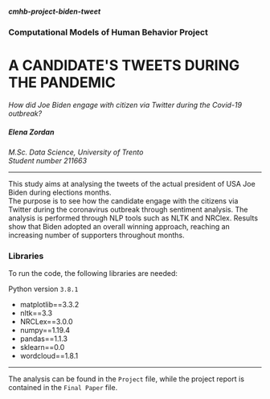 ##### cmhb-project-biden-tweet

### Computational Models of Human Behavior Project

# A CANDIDATE'S TWEETS DURING THE PANDEMIC
_How did Joe Biden engage with citizen via Twitter during the Covid-19 outbreak?_


##### _Elena Zordan_
_M.Sc. Data Science, University of Trento_  
_Student number 211663_


* * * 


This study aims at analysing the tweets of the actual president of USA Joe Biden during elections months.  
The purpose is to see how the candidate engage with the citizens via Twitter during the coronavirus outbreak through sentiment analysis. The analysis is performed through NLP tools such as NLTK and NRClex. Results show that Biden adopted an overall winning approach, reaching an increasing number of supporters throughout months. 



### Libraries

To run the code, the following libraries are needed:

Python version `3.8.1`

* matplotlib==3.3.2
* nltk==3.3
* NRCLex==3.0.0
* numpy==1.19.4
* pandas==1.1.3
* sklearn==0.0
* wordcloud==1.8.1

* * * 

The analysis can be found in the `Project` file, while the project report is contained in the `Final Paper` file.
